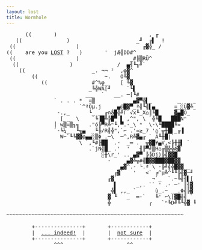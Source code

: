 ```yaml
---
layout: lost
title: Wormhole
---
```

<pre>
      ((       )                             , ╓
   ((              )                     _╜  ╔▌  !
 ((                   )                    ╓▓╬_ /
((    are you <u>LOST</u> ?   )       '  jÆ╣DD#^
 ((                   )                _#╠▒RÜ^
  ((                )              /  ▄╢╙╖╝`
    ((                     _. ¬¬ ²  ,φ▓^
        ((                     ~.   O╚▓_
           ((              #^%φ_    [ ╚▓                 
                          _╚╬WÄ[╜     `╙▌                
                         __   `   __. ─[╙#_            
               ` . . . *  =▒         _ _▄▓▀╬▌_        _  _ _ 
                       `^ªÖµ.j    _▄@█▓▀_ª╣╙╣▌▄_     =_░Ü▓╩_
                -.,_      └_ _ ╓∩å█╣╝Γ`√x╙_X⌂║╚█     ▓▄█Ö_
                 [ _  \    `╚▐█╩╠█▀ ▌ ,^", \ `╬╚█   ███Ñⁿ
               │ w▒=▒╖╗   ."ó╠▀R╩ⁿ╙,▀.-_\ ⁿ  \-\╙████╚»
               `-╘¼_  ╙╗▄   ╙╠/R╣╬",`⌐ .'≈≥_7 '⌂`╦╫█▌_╔▐
                 W⌐`╙╚▓▓φ▄▄░▒Φ_.─\  ─^,R╩▓▄╓ `_Ä╙╫█|`
                       \ `,╙#╟██  .-  _═ .  ╦▓█¥▄V,<╠╫╫▌ ` 
                          .`jÑ╣█_ .'  '   ╢╟▀╝▒H⌂╔▒╬╬Æ▓`
                              ░╫\r_' .. ▄▓▀ ╠╠Dj)╠╣▓▓█   
                                -     ▄▓╩╦#╣█▓▓███▓██▓▓  
                                    ▄▓^.- └.ª`\ -╠╝╣╬█▓▓__
                                  ╓▓`   '   <` ╒^µ╩^╙╙╠╣▓─╜
                                ╓▓`           ¬`_  `.~╚╣╢▌[
                                  ▌      _,. `` ' .- ─' ║╢▓
                                 ╬▌ ,,_ `      ù_.~ __.Φ╣╠▓
                                ▓ ╙   _  ═-`   ╚' ⌐\[▓█╣╣_`
                                ╬            ┌   `ⁿ╚D╝╚╙╬▓ ╚

~~~~~~~~~~~~~~~~~~~~~~~~~~~~~~~~~~~~~~~~~~~~~~~~~~~~~~~~

        +---------------+       +------------+
        |  <a href="/index.html">... indeed!</a>  |       |  <a href="/me.html">not sure</a>  |
        +---------------+       +------------+
               ^^^                    ^^
</pre>
